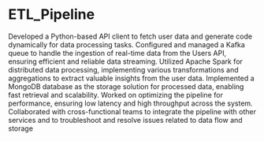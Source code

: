 # ETL_Pipeline
Developed a Python-based API client to fetch user data and generate code dynamically for data processing tasks.
Configured and managed a Kafka queue to handle the ingestion of real-time data from the Users API, ensuring efficient and reliable data streaming.
Utilized Apache Spark for distributed data processing, implementing various transformations and aggregations to extract valuable insights from the user data.
Implemented a MongoDB database as the storage solution for processed data, enabling fast retrieval and scalability.
Worked on optimizing the pipeline for performance, ensuring low latency and high throughput across the system.
Collaborated with cross-functional teams to integrate the pipeline with other services and to troubleshoot and resolve issues related to data flow and storage
